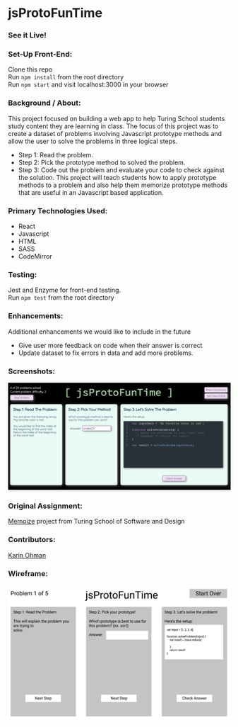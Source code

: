 # jsProtoFunTime

### See it Live!

### Set-Up Front-End:
Clone this repo  
Run `npm install` from the root directory  
Run `npm start` and visit localhost:3000 in your browser

### Background / About:
This project focused on building a web app to help Turing School students study content they are learning in class. The focus of this project was to create a dataset of problems involving Javascript prototype methods and allow the user to solve the problems in three logical steps.
- Step 1: Read the problem.
- Step 2: Pick the prototype method to solved the problem.
- Step 3: Code out the problem and evaluate your code to check against the solution.
This project will teach students how to apply prototype methods to a problem and also help them memorize prototype methods that are useful in an Javascript based application.

### Primary Technologies Used:
 - React
 - Javascript
 - HTML
 - SASS
 - CodeMirror

### Testing:
Jest and Enzyme for front-end testing.  
Run `npm test` from the root directory

### Enhancements:
Additional enhancements we would like to include in the future
* Give user more feedback on code when their answer is correct
* Update dataset to fix errors in data and add more problems.

### Screenshots:
![App screenshot](./public/assets/screenshot.png)

### Original Assignment:
[Memoize](http://frontend.turing.io/projects/memoize.html) project from Turing School of Software and Design

### Contributors:
[Karin Ohman](https://github.com/kaohman)  

### Wireframe:
![Original wireframe](./public/assets/wireframe.png)  
